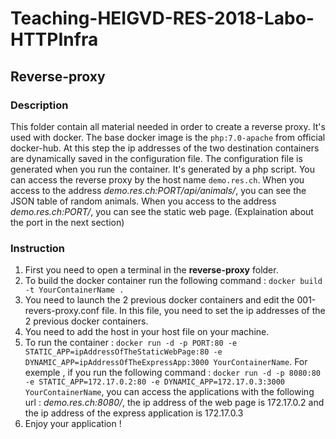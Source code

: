 # Teaching-HEIGVD-RES-2018-Labo-HTTPInfra

## Reverse-proxy

### Description

This folder contain all material needed in order to create a reverse proxy. It's used with docker. The base docker image is the `php:7.0-apache` from official docker-hub. At this step the ip addresses of the two destination containers are dynamically saved in the configuration file. The configuration file is generated when you run the container. It's generated by a php script. You can access the reverse proxy by the host name `demo.res.ch`. When you access to the address *demo.res.ch:PORT/api/animals/*, you can see the JSON table of random animals. When you access to the address *demo.res.ch:PORT/*, you can see the static web page. (Explaination about the port in the next section)

### Instruction

1. First you need to open a terminal in the **reverse-proxy** folder.
2. To build the docker container run the following command : `docker build -t YourContainerName .`
3. You need to launch the 2 previous docker containers and edit the 001-revers-proxy.conf file. In this file, you need to set the ip addresses of the 2 previous docker containers.
5. You need to add the host in your host file on your machine.
4. To run the container : `docker run -d -p PORT:80 -e STATIC_APP=ipAddressOfTheStaticWebPage:80 -e DYNAMIC_APP=ipAddressOfTheExpressApp:3000 YourContainerName`. For exemple , if you run the following command : `docker run -d -p 8080:80 -e STATIC_APP=172.17.0.2:80 -e DYNAMIC_APP=172.17.0.3:3000 YourContainerName`, you can access the applications with the following url : *demo.res.ch:8080/*, the ip address of the web page is 172.17.0.2 and the ip address of the express application is 172.17.0.3
6. Enjoy your application !
